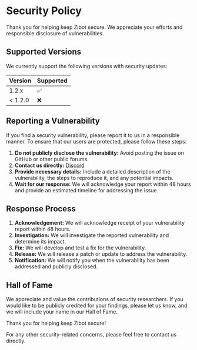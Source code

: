 # Security Policy

Thank you for helping keep Zibot secure. We appreciate your efforts and responsible disclosure of vulnerabilities.

## Supported Versions

We currently support the following versions with security updates:

| Version | Supported          |
| ------- | ------------------ |
| 1.2.x   | :white_check_mark: |
| < 1.2.0 | :x:                |

## Reporting a Vulnerability

If you find a security vulnerability, please report it to us in a responsible manner. To ensure that our users are protected, please follow these steps:

1. **Do not publicly disclose the vulnerability:** Avoid posting the issue on GitHub or other public forums.
2. **Contact us directly:** [Discord](https://discord.gg/fZ7hTr5BUm)
3. **Provide necessary details:** Include a detailed description of the vulnerability, the steps to reproduce it, and any potential impacts.
4. **Wait for our response:** We will acknowledge your report within 48 hours and provide an estimated timeline for addressing the issue.

## Response Process

1. **Acknowledgement:** We will acknowledge receipt of your vulnerability report within 48 hours.
2. **Investigation:** We will investigate the reported vulnerability and determine its impact.
3. **Fix:** We will develop and test a fix for the vulnerability.
4. **Release:** We will release a patch or update to address the vulnerability.
5. **Notification:** We will notify you when the vulnerability has been addressed and publicly disclosed.

## Hall of Fame

We appreciate and value the contributions of security researchers. If you would like to be publicly credited for your findings, please let us know, and we will include your name in our Hall of Fame.

Thank you for helping keep Zibot secure!

For any other security-related concerns, please feel free to contact us directly.

